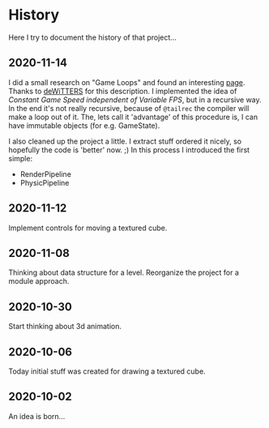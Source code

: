 # History

Here I try to document the history of that project...

## 2020-11-14
I did a small research on "Game Loops" and found an interesting [page][game-loop].
Thanks to [deWiTTERS][game-loop-twitter] for this description.
I implemented the idea of _Constant Game Speed independent of Variable FPS_, but in a recursive way.
In the end it's not really recursive, because of `@tailrec` the compiler will make a loop out of it.
The, lets call it 'advantage' of this procedure is, I can have immutable objects (for e.g. GameState).

I also cleaned up the project a little.
I extract stuff ordered it nicely, so hopefully the code is 'better' now. ;)
In this process I introduced the first simple:
* RenderPipeline
* PhysicPipeline

## 2020-11-12
Implement controls for moving a textured cube.

## 2020-11-08
Thinking about data structure for a level.
Reorganize the project for a module approach.

## 2020-10-30
Start thinking about 3d animation.

## 2020-10-06
Today initial stuff was created for drawing a textured cube.

## 2020-10-02
An idea is born...

[comment]: <> (collection of links sorted alphabetically ascending)
[game-loop]: https://dewitters.com/dewitters-gameloop/
[game-loop-twitter]: https://twitter.com/_deWiTTERS_

